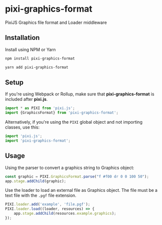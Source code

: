 # pixi-graphics-format

PixiJS Graphics file format and Loader middleware

## Installation

Install using NPM or Yarn

```bash
npm install pixi-graphics-format
```

```bash
yarn add pixi-graphics-format
```

## Setup

If you're using Webpack or Rollup, make sure that **pixi-graphics-format** is included after **pixi.js**.

```js
import * as PIXI from 'pixi.js';
import {GraphicsFormat} from 'pixi-graphics-format';
```

Alternatively, if you're using the `PIXI` global object and not importing classes, use this:

```js
import 'pixi.js';
import 'pixi-graphics-format';
```


## Usage

Using the parser to convert a graphics string to Graphics object:

```js
const graphic = PIXI.GraphicsFormat.parse("f #f00 dr 0 0 100 50");
app.stage.addChild(graphic);
```

Use the loader to load an external file as Graphics object. The file must be a text file with the `.pgf` file extension.

```js
PIXI.loader.add('example', 'file.pgf');
PIXI.loader.load((loader, resources) => {
    app.stage.addChild(resources.example.graphics); 
});
```
